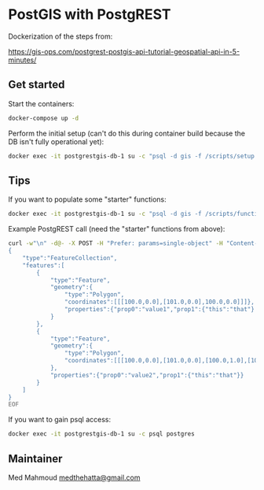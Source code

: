 PostGIS with PostgREST
======================

Dockerization of the steps from:

https://gis-ops.com/postgrest-postgis-api-tutorial-geospatial-api-in-5-minutes/


Get started
-----------

Start the containers:

```bash
docker-compose up -d
```

Perform the initial setup (can't do this during container build because the DB
isn't fully operational yet):

```bash
docker exec -it postgrestgis-db-1 su -c "psql -d gis -f /scripts/setup.sql" postgres
```

Tips
----

If you want to populate some "starter" functions:

```bash
docker exec -it postgrestgis-db-1 su -c "psql -d gis -f /scripts/functions.sql" postgres
```

Example PostgREST call (need the "starter" functions from above):

```bash
curl -w"\n" -d@- -X POST -H "Prefer: params=single-object" -H "Content-Type: application/json" "http://localhost:3000/rpc/singlegeojsonparam" <<EOF
{
    "type":"FeatureCollection",
    "features":[
        {
            "type":"Feature",
            "geometry":{
                "type":"Polygon",
                "coordinates":[[[100.0,0.0],[101.0,0.0],100.0,0.0]]]},
                "properties":{"prop0":"value1","prop1":{"this":"that"}
            }
        },
        {
            "type":"Feature",
            "geometry":{
                "type":"Polygon",
                "coordinates":[[[100.0,0.0],[101.0,0.0],[100.0,1.0],[100.0,0.0]]]
            },
            "properties":{"prop0":"value2","prop1":{"this":"that"}}
        }
    ]
}
EOF
```

If you want to gain psql access:

```bash
docker exec -it postgrestgis-db-1 su -c psql postgres
```

Maintainer
----------

Med Mahmoud <medthehatta@gmail.com>
